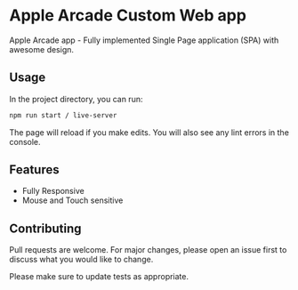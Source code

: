 # Apple Arcade Custom Web app

Apple Arcade app - Fully implemented Single Page application (SPA) with awesome design.

## Usage

In the project directory, you can run:

```bash
npm run start / live-server
```

The page will reload if you make edits.
You will also see any lint errors in the console.

## Features

- Fully Responsive
- Mouse and Touch sensitive

## Contributing

Pull requests are welcome. For major changes, please open an issue first to discuss what you would like to change.

Please make sure to update tests as appropriate.
